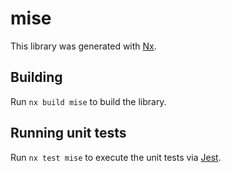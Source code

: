 # mise

This library was generated with [Nx](https://nx.dev).

## Building

Run `nx build mise` to build the library.

## Running unit tests

Run `nx test mise` to execute the unit tests via [Jest](https://jestjs.io).
